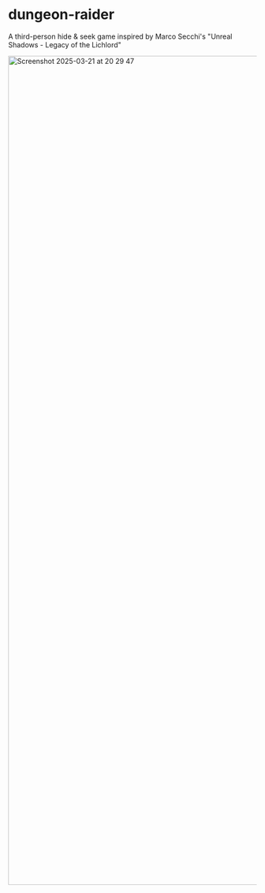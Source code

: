 # dungeon-raider
A third-person hide &amp; seek game inspired by Marco Secchi's "Unreal Shadows - Legacy of the Lichlord"

<img width="1680" alt="Screenshot 2025-03-21 at 20 29 47" src="https://github.com/user-attachments/assets/bf0e5981-a1af-465e-a83a-c5255002f624" />
